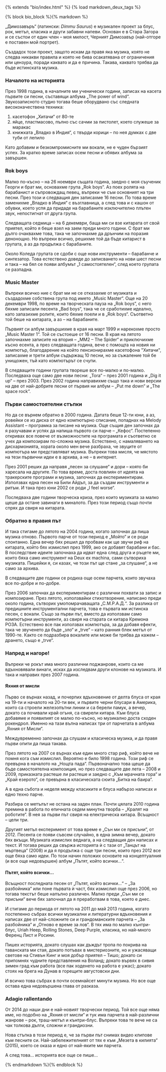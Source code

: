 {% extends "bio/index.html" %}
{% load markdown_deux_tags %}

{% block bio_block %}{% markdown %}

„Димозавъръ“ (латински: *Dimmu Saurus*) е музикален проект за блус, рок, метъл, класика и други забавни напеви. Основан е в Стара Загора и се състои от един член – моя милост, Черният Димозавър (най-отгоре е поставен мой портрет).

Създадох този проект, защото искам да правя яка музика, която не следва никакви правила и която не бива осакатявана от ограничения или цензура, поради каквато и да е причина. Такава, каквато трябва да бъде истинската музика.

### Началото на историята

През 1998 година, в началните ми ученически години, записах на касета първите си песни, съставящи албума „The power of wind“. Звукозаписното студио тогава беше оборудвано със следната висококачествена техника:

1. касетофон „Хитачи“ от 80-те
2. яйце, пластмасово, пълно със сачми за пистолет, което служеше за маракас
3. книжката „Владко в Индия“, с твърди корици – по нея думках с две туби от лепило

Като добавим и безкомпромисните ми вокали, не е чуден бързият успех. За кратко време записах осем песни и обявих албума за завършен.

### Rok boys

Малко по-късно – на 26 ноември същата година, заедно с моя съученик Георги и брат ми, основахме група „Rok boys“. Аз поех ролята на барабанист и съпровождащ певец, въпреки че съм основният на три песни. През този и следващия ден записахме 16 песни. По това време заменихме „Владко в Индия“ с възглавница, а след това и с кашон от обувки, което успя да придаде на барабаните изключително плътен звук, непостигнат от друга група.

Следващата седмица – на 6 декември, баща ми си взе китарата от свой приятел, който я беше взел на заем преди много години. С брат ми дълго очаквахме това, така че започнахме да дрънчим на поразия денонощно. Но въпреки всичко, решихме той да бъде китарист в групата, а аз да продължа с барабаните.

Около Коледа групата се сдоби с още нови инструменти – барабанче и синтезатор. Това естествено доведе до записването на нови шест песни и така – на бял се появи албумът „1 самостоятелен“, след което групата се разпадна.

### Music Master

Въпреки всичко ние с брат ми не се отказахме от музиката и създадохме собствена група под името „Music Master“. Още на 20 декември 1998, по време на творческата пауза на „Rok boys“, с него бяхме записали песента „Bad boys“, така че се сработихме идеално, като запазихме ролите, които бяхме поели и в „Rok boys“. Съответно той беше на китарата, а аз – на барабаните.

Първият си албум завършихме в края на март 1999 и нарекохме просто „Music Master 1“. Той се състоеше от 16 песни. В края на лятото започнахме записите на втория – „MM2 – The Spider“ и приключихме късно есента, а през следващата година, вече с помощта на новия ни компютър, благодарение на който пенсионирахме касетофона "Хитачи", записахме и трети албум съдържащ 10 песни, но за съжаление той бе унищожен, тъй като компютърът се счупи.

В следващите години групата твореше все по-малко и по-малко. Последваха още само две нови песни: „Tora“ – през 2001 година и „Dig it up“ – през 2003. През 2002 година направихме също така и нови версии на две от най-добрите песни от първия ни албум – „Put me down“ и „The space rock“.

### Първи самостоятелни стъпки

Но да се върнем обратно в 2000 година. Датата беше 12-ти юни, а аз, ровейки се из диска от едно компютърно списание, попаднах на Melody Assistant – програмка за писане на музика. Още същия ден започнах да я разучавам и успях да напиша първото си парче – „Кефос“. Постепенно откривах все повече от възможностите на програмата и съответно се учех да композирам по-сложна музика. Естествено, с намаляването на дисхармонията, хората около мен вече разбраха, че звуците от компютъра ми представляват музика. Въпреки това мисля, че мястото на тези първични идеи е в архива, а не – в интернет.

През 2001 реших да направя „песен за слушане“ и дори – която би харесала на другите. По това време, доста повлиян от идеята на тракерските програми и музика, започнах да експериментирам. Използвах една песен на Били Айдъл, за да създам инструменти и ритъм. И така през юни 2002 се роди „I feel worse“.

Последваха две години творческа криза, през които музиката за малко щеше да остане завинаги в миналото. През този период също почти спрях да свиря на китарата.

### Обратно в правия път

И така стигаме до лятото на 2004 година, когато започнах да пиша музика отново. Първото парче от този период е „Мойто“ и се роди спонтанно. Една вечер бях решил да пробвам как ще звучи риф на китарата, който бях измислил през 1999, ако се добавят барабани и бас. В последствие идеите започнаха да идват една след друга и ръцете ми, които бяха само инструмент на Deux ex machina, сами сътвориха музиката. Пишейки я, си казах, че този път ще стане „за слушане“, а не само за архива.

В следващите две години се родиха още осем парчета, които звучаха все по-добре и по-добре.

През 2006 започнах да експериментирам с различни похвати за запис и композиране. През лятото, използвайки стихотворение, написано преди около година, сътворих умопомрачаващата „С.М.Р.А.Д.“. За разлика от предишните инструментални парчета, това е първата ми истинска песен, с вокали. Също за първи път, вместо да използвам само компютърни инструменти, аз свиря на старата си китара Кремона РОЗА. Естествено все пак използвах компютъра, за да добавя ефекти, така че звученето да бъде „зло“ и „trve“ – като ранния блек метъл от 1990-те. Както се подразбира вокалите или може би трябва да кажем – дрането, също е „trve“.

### Напред и нагоре!

Въпреки че рокът има много различни поджанрове, които са ме вдъхновявали винаги, исках да изследвам други клонове на музиката. И така и направих през 2007 година.

#### Яхния от мисли

Първо се върнах назад, и почерпих вдъхновение от делта блуса от края на 19-ти и началото на 20-ти век, и първите черни блусари в Америка, които са строели железопътни линии и са берели памук, а вечер, докато са почивали край огъня, са свирели китара. Към блуса добавяме и появилият се малко по-късно, но музикално доста сходен рокендрол. Именно на тази вълна написах три от парчетата в албума „Яхния от Мисли“.

Междувременно започнах да слушам и класическа музика, и да правя първи опити да пиша такава.

През лятото на 2007 се върнах към един много стар риф, който вече не помня кога съм измислил. Вероятно е било 1998 година. Този риф се превърна в началото на „Нощта пада“. Първоначално това щеше да бъде самостоятелна композиция, но през следващите две лета – 2008 и 2009, приказката растеше ли растеше и заедно с „Към мрачната гора“ и „Край езерото“, се превърна в класическата сюита „Битка на баира“.

А в една събота и неделя между класиките и блуса набързо написах и едно техно парче.

Разбира се метълът не остана на заден план. Почти цялата 2010 година премина в работа по епичната седем минутна творба – „Кралят на роботите“. В нея за първи път свиря на електрическа китара. Всъщност – цели три.

Другият метъл експеримент от това време е „Сън ми се присъни“, от 2012. Песента се появи съвсем случайно, в една зимна вечер, докато бях вкъщи. Музиката измислих веднага, а на следващия ден написах и текст. И тогава реших да свържа историята ѝ с тази от „Танцът на мъртвеца“ (2008) и да я продължа с още три песни, които през 2012 все още бяха само идеи. По този начин положих основите на концептуалния (и все още недовършен) албум „Пътят, който всички...“.

#### Пътят, който всички...

Всъщност последната песен от „Пътят, който всички...“ – „За разбойника“ или поне първата ѝ част, бях измислил още през 2006, но тогава текстът беше напълно различен. Малко преди „Сън ми се присъни“ вече бях започнал да я преработвам  в това, което е днес.

И стигаме до периода от лятото на 2011 до май 2013 година, когато постепенно събрах всички музикални и литературни вдъхновения и написах две от най-сложните си и грандоманските парчета – „За разбойника“ и „Отново е време за лов“. В тях има по малко кънтри-блус, Uriah Heep, Rolling Stones, Deep Purple, класика, но най-много Ференц Лист и Росини.

Пишех историята, докато слушах как дъждът тропа по покрива на таванската ми стая, докато потъвах в мистериозните, но и ужасяващи светове на Стивън Кинг и моя добър приятел – Тишо; докато си припомнях чудните представления на Воланд; докато вървях в сивия зимен град към работа (все пак ходенето на работа е ужас); докато стоях на брега на Дунав в горещите августовски дни.

И всичко това събрах в почти осемнайсет минути музика. Но все още остава една недовършена глава от разказа.

### Adagio rallentando

От 2014 до наши дни е най-новият творчески период. Той все още няма име, но подобно на „Яхния от мисли“ и тук има парчета в най-различни жанрове – рок, траш-метъл и кънтри-блус. Въпреки това те вече не са чак толкова дълги, сложни и грандиозни.

Нова стъпка в този период е, че за първи път снимах видео клипове към песните си. Най-забележителният от тях е към „Мезета в килията“ (2015), което се оказа и едно от най-яките ми парчета.

А след това... историята все още се пише...

{% endmarkdown %}{% endblock %}
